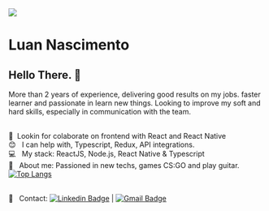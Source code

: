 <img width="auto" src="https://www.notion.so/image/https%3A%2F%2Fs3-us-west-2.amazonaws.com%2Fsecure.notion-static.com%2F4b24bb94-c9ea-4984-a8cb-300ce4553abb%2Fnlw4-banner-github.png?table=block&id=d50c626b-7d28-4bfc-b9f0-ea2b42347e3e&spaceId=08f749ff-d06d-49a8-a488-9846e081b224&width=1920&userId=&cache=v2">


# Luan Nascimento

## Hello There. 👋
More than 2 years of experience, delivering good results on my jobs. faster learner and passionate in learn new things.
Looking to improve my soft and hard skills, especially in communication with the team.



 <br/> :purple_heart: &nbsp;Lookin for colaborate on frontend with React and React Native
 <br/> :blush: &nbsp; I can help with, Typescript, Redux, API integrations.
 <br/> :computer: &nbsp; My stack: ReactJS, Node.js, React Native & Typescript
 <br/> 💬  &nbsp; About me: Passioned in new techs, games CS:GO and play guitar.
[![Top Langs](https://github-readme-stats.vercel.app/api/top-langs/?username=Luan4560)](https://github.com/Luan4560/github-readme-stats)
 
 <br/> :email: &nbsp; Contact: [![Linkedin Badge](https://img.shields.io/badge/-LuanNascimento-blue?style=flat-square&logo=Linkedin&logoColor=white&link=https://www.linkedin.com/in/luan-nascimento-4560/)](https://www.linkedin.com/in/luan-nascimento-4560/) 
| 
[![Gmail Badge](https://img.shields.io/badge/-luan.dev.nascimento@gmail.com-c14438?style=flat-square&logo=Gmail&logoColor=white&link=mailto:luan.dev.nascimento@gmail.com)](mailto:luan.dev.nascimento@gmail.com)
